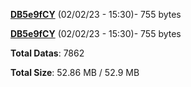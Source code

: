 [**DB5e9fCY**](/data/DB5e9fCY.txt) (02/02/23 - 15:30)- 755 bytes

[**DB5e9fCY**](/data/DB5e9fCY.txt) (02/02/23 - 15:30)- 755 bytes

**Total Datas**: 7862

**Total Size**: 52.86 MB / 52.9 MB